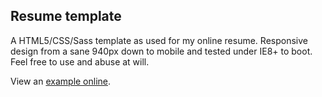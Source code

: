 ## Resume template
A HTML5/CSS/Sass template as used for my online resume. Responsive design from a sane 940px down to mobile and tested under IE8+ to boot. Feel free to use and abuse at will.

View an [example online](http://magnetikonline.github.io/resumetemplate/).
